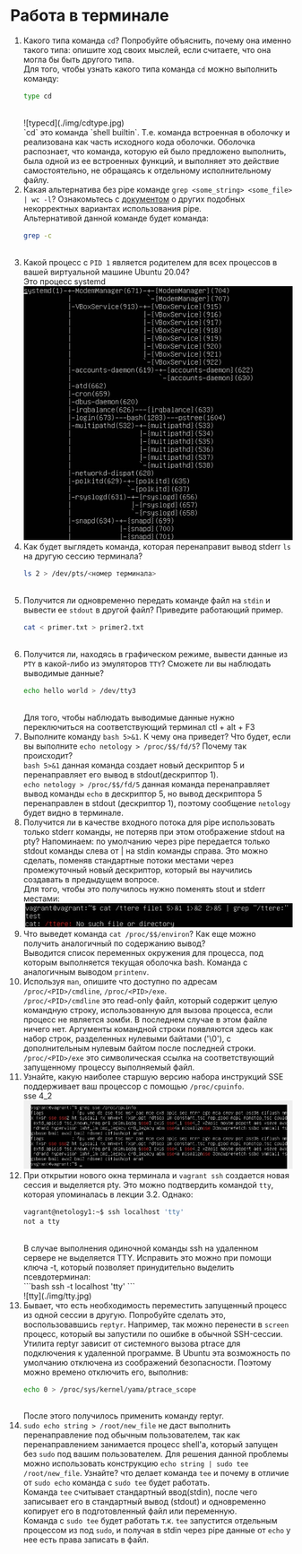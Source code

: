 # Работа в терминале

1. Какого типа команда `cd`? Попробуйте объяснить, почему она именно такого типа: опишите ход своих мыслей, если считаете, что она могла бы быть другого типа.
    <br/>
    Для того, чтобы узнать какого типа команда `cd` можно выполнить команду:
    <br/>
    ```bash
    type cd
    ```
    <br/>
    ![typecd](./img/cdtype.jpg)
    <br/>
    `cd` это команда `shell builtin`. Т.е. команда встроенная в оболочку и реализована как часть исходного кода оболочки. Оболочка распознает, что команда, которую ей было предложено выполнить, была одной из ее встроенных функций, и выполняет это действие самостоятельно, не обращаясь к отдельному исполнительному файлу.
    <br/>
2. Какая альтернатива без pipe команде `grep <some_string> <some_file> | wc -l`? Ознакомьтесь с [документом](http://www.smallo.ruhr.de/award.html) о других подобных некорректных вариантах использования pipe.
    <br/>
    Альтернативой данной команде будет команда:
    <br/>
    ```bash
    grep -c
    ```
    <br/>
3. Какой процесс с `PID 1` является родителем для всех процессов в вашей виртуальной машине Ubuntu 20.04?
    <br/>
    Это процесс systemd
    <br/>
    ![systemd](./img/systemd.jpg)
    <br/>
4. Как будет выглядеть команда, которая перенаправит вывод stderr `ls` на другую сессию терминала?
    <br/>
    ```bash
    ls 2 > /dev/pts/<номер терминала>
    ```
    <br/>
5. Получится ли одновременно передать команде файл на `stdin` и вывести ее `stdout` в другой файл? Приведите работающий пример.
    <br/>
    ```bash
    cat < primer.txt > primer2.txt
    ```
    <br/>
6. Получится ли, находясь в графическом режиме, вывести данные из `PTY` в какой-либо из эмуляторов `TTY`? Сможете ли вы наблюдать выводимые данные?
    <br/>
    ```bash
    echo hello world > /dev/tty3
    ```
    <br/>
    Для того, чтобы наблюдать выводимые данные нужно переключиться на соответствующий терминал ctl + alt + F3
    <br/>
7. Выполните команду `bash 5>&1`. К чему она приведет? Что будет, если вы выполните `echo netology > /proc/$$/fd/5`? Почему так происходит?
    <br/>
    `bash 5>&1` данная команда создает новый дескриптор 5 и перенаправляет его вывод в stdout(дескриптор 1).
    <br/>
    `echo netology > /proc/$$/fd/5` данная команда перенаправляет вывод команды `echo` в дескриптор 5, но  вывод дескриптора 5 перенаправлен в stdout (дескриптор 1), поэтому сообщение `netology` будет видно в терминале.
    <br/>
8. Получится ли в качестве входного потока для pipe использовать только stderr команды, не потеряв при этом отображение stdout на pty? Напоминаем: по умолчанию через pipe передается только stdout команды слева от | на stdin команды справа. Это можно сделать, поменяв стандартные потоки местами через промежуточный новый дескриптор, который вы научились создавать в предыдущем вопросе.
    <br/>
    Для того, чтобы это получилось нужно поменять stout и stderr местами:
    <br/>
    ![switch](./img/stdout_stderr.jpg)
    <br/>
9. Что выведет команда `cat /proc/$$/environ`? Как еще можно получить аналогичный по содержанию вывод?
    <br/>
    Выводится список переменных окружения для процесса, под которым выполняется текущая оболочка bash. 
    Команда с аналогичным выводом `printenv`.
    <br/>
10. Используя `man`, опишите что доступно по адресам `/proc/<PID>/cmdline`, `/proc/<PID>/exe`.
    <br/>
    `/proc/<PID>/cmdline` это read-only файл, который содержит целую командную строку, использованную для вызова процесса, если процесс не является зомби. В последнем случае в этом файле ничего нет. Аргументы командной строки появляются здесь как набор строк, разделенных нулевыми байтами ('\0'), с дополнительным нулевым байтом после последней строки.
    <br/>
     `/proc/<PID>/exe` это символическая ссылка на соответствующий запущенному процессу выполняемый файл.
     <br/>
11. Узнайте, какую наиболее старшую версию набора инструкций SSE поддерживает ваш процессор с помощью `/proc/cpuinfo`.
    <br/>
    sse 4_2
    <br/>
    ![sse](./img/sse.jpg)
    <br/>
12. При открытии нового окна терминала и `vagrant ssh` создается новая сессия и выделяется pty. Это можно подтвердить командой `tty`, которая упоминалась в лекции 3.2. 
    Однако:
    ```bash
    vagrant@netology1:~$ ssh localhost 'tty'
    not a tty
    ```
    <br/>
    В случае выполнения одиночной команды ssh на удаленном сервере не выделяется TTY. Исправить это можно при помощи ключа -t, который позволяет принудительно выделить псевдотерминал:
    <br/>
    ```bash
    ssh -t localhost 'tty'
    ```
    <br/>
    ![tty](./img/tty.jpg)
    <br/>
13. Бывает, что есть необходимость переместить запущенный процесс из одной сессии в другую. Попробуйте сделать это, воспользовавшись `reptyr`. Например, так можно перенести в `screen` процесс, который вы запустили по ошибке в обычной SSH-сессии.
    <br/>
    Утилита reptyr зависит от системного вызова ptrace для подключения к удаленной программе. В Ubuntu эта возможность по умолчанию отключена из соображений безопасности. Поэтому можно времено отключить его, выполнив:
    <br/>
    ```bash
    echo 0 > /proc/sys/kernel/yama/ptrace_scope
    ```
    <br/>
    После этого получилось применить команду reptyr.
    <br/>
14. `sudo echo string > /root/new_file` не даст выполнить перенаправление под обычным пользователем, так как перенаправлением занимается процесс shell'а, который запущен без `sudo` под вашим пользователем. Для решения данной проблемы можно использовать конструкцию `echo string | sudo tee /root/new_file`. Узнайте? что делает команда `tee` и почему в отличие от `sudo echo` команда с `sudo tee` будет работать.
    <br/>
    Команда `tee` считывает стандартный ввод(stdin), после чего записывает его в стандартный вывод (stdout) и одновременно копирует его в подготовленный файл или переменную.
    <br/>
    Команда с `sudo tee` будет работать т.к. `tee` запустится отдельным процессом из под `sudo`, и получая в stdin через pipe данные от `echo` у нее есть права записать в файл.
